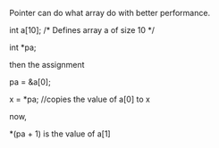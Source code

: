 Pointer can do what array do with better performance.

int a[10];	/* Defines array a of size 10 */

int *pa;

then the assignment

pa = &a[0];

x = *pa; //copies the value of a[0] to x

now,

*(pa + 1) is the value of a[1]
